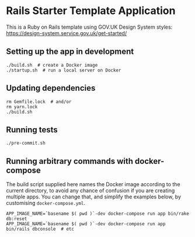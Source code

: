 # Rails Starter Template Application
This is a Ruby on Rails template using GOV.UK Design System styles: https://design-system.service.gov.uk/get-started/

## Setting up the app in development

```
./build.sh  # create a Docker image
./startup.sh  # run a local server on Docker
```

## Updating dependencies

```
rm Gemfile.lock  # and/or
rm yarn.lock
./build.sh
```

## Running tests
```
./pre-commit.sh
```

## Running arbitrary commands with docker-compose

The build script supplied here names the Docker image according to the current directory, to avoid any chance of confusion if you are creating multiple apps. You can change that, and simplify the examples below, by customising `docker-compose.yml`.

```
APP_IMAGE_NAME=`basename $( pwd )`-dev docker-compose run app bin/rake db:reset
APP_IMAGE_NAME=`basename $( pwd )`-dev docker-compose run app bin/rails dbconsole  # etc
```
